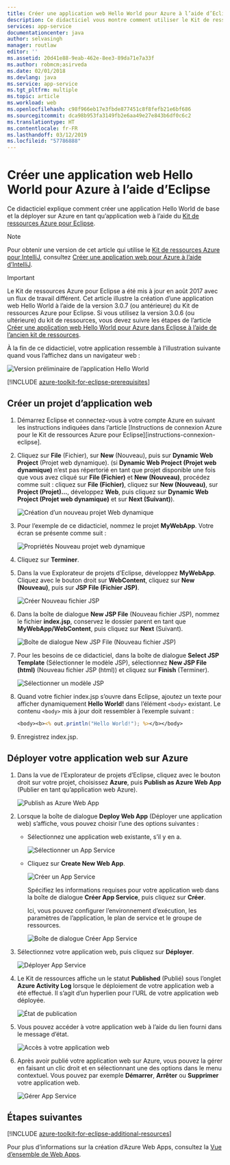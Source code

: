 ```yaml
---
title: Créer une application web Hello World pour Azure à l’aide d’Eclipse
description: Ce didacticiel vous montre comment utiliser le Kit de ressources Azure pour Eclipse pour créer une application Web Hello World pour Azure.
services: app-service
documentationcenter: java
author: selvasingh
manager: routlaw
editor: ''
ms.assetid: 20d41e88-9eab-462e-8ee3-89da71e7a33f
ms.author: robmcm;asirveda
ms.date: 02/01/2018
ms.devlang: java
ms.service: app-service
ms.tgt_pltfrm: multiple
ms.topic: article
ms.workload: web
ms.openlocfilehash: c98f966eb17e3fbde877451c8f8fefb21e6bf686
ms.sourcegitcommit: dca98b953fa3149fb2e6aa49e27e843b6df0c6c2
ms.translationtype: HT
ms.contentlocale: fr-FR
ms.lasthandoff: 03/12/2019
ms.locfileid: "57786888"
---
```

# <a name="create-a-hello-world-web-app-for-azure-using-eclipse"></a>Créer une application web Hello World pour Azure à l’aide d’Eclipse

Ce didacticiel explique comment créer une application Hello World de base et la déployer sur Azure en tant qu’application web à l’aide du [Kit de ressources Azure pour Eclipse].

> [!NOTE]
>
> Pour obtenir une version de cet article qui utilise le [Kit de ressources Azure pour IntelliJ], consultez [Créer une application web pour Azure à l’aide d’IntelliJ][intellij-hello-world].
>

> [!IMPORTANT]
> 
> Le Kit de ressources Azure pour Eclipse a été mis à jour en août 2017 avec un flux de travail différent. Cet article illustre la création d’une application web Hello World à l’aide de la version 3.0.7 (ou antérieure) du Kit de ressources Azure pour Eclipse. Si vous utilisez la version 3.0.6 (ou ultérieure) du kit de ressources, vous devez suivre les étapes de l’article [Créer une application web Hello World pour Azure dans Eclipse à l’aide de l’ancien kit de ressources][Legacy Version].
> 

À la fin de ce didacticiel, votre application ressemble à l’illustration suivante quand vous l’affichez dans un navigateur web :

![Version préliminaire de l’application Hello World][browse-web-app]

[!INCLUDE [azure-toolkit-for-eclipse-prerequisites](../includes/azure-toolkit-for-eclipse-prerequisites.md)]

## <a name="create-a-new-web-app-project"></a>Créer un projet d’application web

1. Démarrez Eclipse et connectez-vous à votre compte Azure en suivant les instructions indiquées dans l’article [Instructions de connexion Azure pour le Kit de ressources Azure pour Eclipse][instructions-connexion-eclipse].

1. Cliquez sur **File** (Fichier), sur **New** (Nouveau), puis sur **Dynamic Web Project** (Projet web dynamique). (si **Dynamic Web Project (Projet web dynamique)** n’est pas répertorié en tant que projet disponible une fois que vous avez cliqué sur **File (Fichier)** et **New (Nouveau)**, procédez comme suit : cliquez sur **File (Fichier)**, cliquez sur **New (Nouveau)**, sur **Project (Projet)...**, développez **Web**, puis cliquez sur **Dynamic Web Project (Projet web dynamique)** et sur **Next (Suivant)**).

   ![Création d’un nouveau projet Web dynamique][file-new-dynamic-web-project]

2. Pour l’exemple de ce didacticiel, nommez le projet **MyWebApp**. Votre écran se présente comme suit :
   
   ![Propriétés Nouveau projet web dynamique][dynamic-web-project-properties]

3. Cliquez sur **Terminer**.

4. Dans la vue Explorateur de projets d’Eclipse, développez **MyWebApp**. Cliquez avec le bouton droit sur **WebContent**, cliquez sur **New (Nouveau)**, puis sur **JSP File (Fichier JSP)**.

   ![Créer Nouveau fichier JSP][create-new-jsp-file]

5. Dans la boîte de dialogue **New JSP File** (Nouveau fichier JSP), nommez le fichier **index.jsp**, conservez le dossier parent en tant que **MyWebApp/WebContent**, puis cliquez sur **Next** (Suivant).

   ![Boîte de dialogue New JSP File (Nouveau fichier JSP)][new-jsp-file-dialog]

6. Pour les besoins de ce didacticiel, dans la boîte de dialogue **Select JSP Template** (Sélectionner le modèle JSP), sélectionnez **New JSP File (html)** (Nouveau fichier JSP (html)) et cliquez sur **Finish** (Terminer).

   ![Sélectionner un modèle JSP][select-jsp-template]

7. Quand votre fichier index.jsp s’ouvre dans Eclipse, ajoutez un texte pour afficher dynamiquement **Hello World!** dans l’élément `<body>` existant. Le contenu `<body>` mis à jour doit ressembler à l’exemple suivant :
   
   ```jsp
   <body><b><% out.println("Hello World!"); %></b></body>
   ```

8. Enregistrez index.jsp.

## <a name="deploy-your-web-app-to-azure"></a>Déployer votre application web sur Azure

1. Dans la vue de l’Explorateur de projets d’Eclipse, cliquez avec le bouton droit sur votre projet, choisissez **Azure**, puis **Publish as Azure Web App** (Publier en tant qu’application web Azure).
   
   ![Publish as Azure Web App][publish-as-azure-web-app]

1. Lorsque la boîte de dialogue **Deploy Web App** (Déployer une application web) s’affiche, vous pouvez choisir l’une des options suivantes :

   * Sélectionnez une application web existante, s’il y en a.

      ![Sélectionner un App Service][select-app-service]

   * Cliquez sur **Create New Web App**.

      ![Créer un App Service][create-app-service]

      Spécifiez les informations requises pour votre application web dans la boîte de dialogue **Créer App Service**, puis cliquez sur **Créer**.

      Ici, vous pouvez configurer l’environnement d’exécution, les paramètres de l’application, le plan de service et le groupe de ressources.

      ![Boîte de dialogue Créer App Service][create-app-service-dialog]

1. Sélectionnez votre application web, puis cliquez sur **Déployer**.

   ![Déployer App Service][deploy-app-service]

1. Le Kit de ressources affiche un le statut **Published** (Publié) sous l’onglet **Azure Activity Log** lorsque le déploiement de votre application web a été effectué. Il s’agit d’un hyperlien pour l’URL de votre application web déployée.

   ![État de publication][publish-status]

1. Vous pouvez accéder à votre application web à l’aide du lien fourni dans le message d’état.

   ![Accès à votre application web][browse-web-app]

1. Après avoir publié votre application web sur Azure, vous pouvez la gérer en faisant un clic droit et en sélectionnant une des options dans le menu contextuel. Vous pouvez par exemple **Démarrer**, **Arrêter** ou **Supprimer** votre application web.

   ![Gérer App Service][manage-app-service]

## <a name="next-steps"></a>Étapes suivantes

[!INCLUDE [azure-toolkit-for-eclipse-additional-resources](../includes/azure-toolkit-for-eclipse-additional-resources.md)]

Pour plus d’informations sur la création d’Azure Web Apps, consultez la [Vue d’ensemble de Web Apps].

<!-- URL List -->

[Kit de ressources Azure pour Eclipse]: azure-toolkit-for-eclipse.md
[Kit de ressources Azure pour IntelliJ]: ../intellij/azure-toolkit-for-intellij.md
[intellij-hello-world]: ../intellij/azure-toolkit-for-intellij-create-hello-world-web-app.md
[Vue d’ensemble de Web Apps]: /azure/app-service/app-service-web-overview
[Apache Tomcat]: http://tomcat.apache.org/
[Jetty]: http://www.eclipse.org/jetty/
[Legacy Version]: azure-toolkit-for-eclipse-create-hello-world-web-app-legacy-version.md

<!-- IMG List -->

[browse-web-app]: ./media/azure-toolkit-for-eclipse-create-hello-world-web-app/browse-web-app.png
[file-new-dynamic-web-project]: ./media/azure-toolkit-for-eclipse-create-hello-world-web-app/file-new-dynamic-web-project.png
[dynamic-web-project-properties]: ./media/azure-toolkit-for-eclipse-create-hello-world-web-app/dynamic-web-project-properties.png
[create-new-jsp-file]: ./media/azure-toolkit-for-eclipse-create-hello-world-web-app/create-new-jsp-file.png
[new-jsp-file-dialog]: ./media/azure-toolkit-for-eclipse-create-hello-world-web-app/new-jsp-file-dialog.png
[select-jsp-template]: ./media/azure-toolkit-for-eclipse-create-hello-world-web-app/select-jsp-template.png
[publish-as-azure-web-app]: ./media/azure-toolkit-for-eclipse-create-hello-world-web-app/publish-as-azure-web-app.png
[deploy-web-app-dialog]: ./media/azure-toolkit-for-eclipse-create-hello-world-web-app/deploy-web-app-dialog.png
[select-app-service]: ./media/azure-toolkit-for-eclipse-create-hello-world-web-app/select-app-service.png
[create-app-service-dialog]: ./media/azure-toolkit-for-eclipse-create-hello-world-web-app/create-app-service-dialog.png
[publish-status]: ./media/azure-toolkit-for-eclipse-create-hello-world-web-app/publish-status.png
[create-app-service]: ./media/azure-toolkit-for-eclipse-create-hello-world-web-app/create-app-service.png
[deploy-app-service]: ./media/azure-toolkit-for-eclipse-create-hello-world-web-app/deploy-app-service.png
[manage-app-service]: ./media/azure-toolkit-for-eclipse-create-hello-world-web-app/manage-app-service.png
